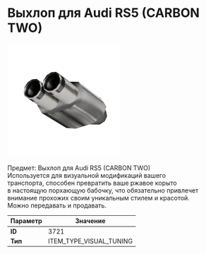 # Выхлоп для Audi RS5 (CARBON TWO)

![Item Image](../img/3721.webp?raw=true)

Предмет: Выхлоп для Audi RS5 (CARBON TWO)<br>Используется для визуальной модификаций вашего<br>транспорта, способен превратить ваше ржавое корыто<br>в настоящую порхающую бабочку, что обязательно привлечет<br>внимание прохожих своим уникальным стилем и красотой.<br>Можно передавать и продавать.


| Параметр | Значение |
|----------|----------|
| **ID** | 3721 |
| **Тип** | ITEM_TYPE_VISUAL_TUNING |

